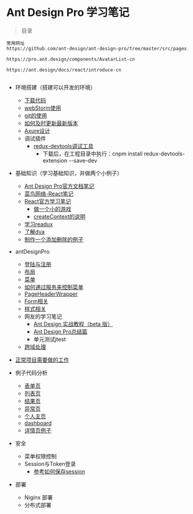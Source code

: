 # Ant Design Pro 学习笔记



> 目录

```
常用网址
https://github.com/ant-design/ant-design-pro/tree/master/src/pages

https://pro.ant.design/components/AvatarList-cn

https://ant.design/docs/react/introduce-cn


```



* 环境搭建（搭建可以开发的环境）
  * [下载代码](doc/start.md)
  * [webStorm使用](doc/webstorm.md)
  * [git的使用](doc/git.md)
  * [如何及时更新最新版本](doc/start.md#如何及时更新最新版本)
  * [Axure设计](doc/axure.md)
  * 调试插件
    * [redux-devtools调试工具](https://github.com/zalmoxisus/redux-devtools-extension)
      * 下载后，在工程目录中执行：cnpm install  redux-devtools-extension --save-dev
* 基础知识（学习基础知识，并做两个小例子）
  * [Ant Design Pro官方文档笔记](doc/first.md)
  * [菜鸟网络-React笔记](doc/react.md)
  * [React官方学习笔记](doc/react-pro.md)
    * [做一个小的游戏](doc/game.md)
    * [createContext的说明](doc/createContext.md)
  * [学习readux](doc/redux.md)
  * [了解dva](doc/dva.md)
  * [制作一个添加删除的例子](doc/curd.md)
* antDesignPro
  * [登陆与注册](doc/login.md)
  * [布局](doc/layout.md)
  * [菜单](doc/menu.md)
  * [如何通过服务来控制菜单](doc/menuAuth.md)
  * [PageHeaderWrapper](doc/PageHeaderWrapper.md)
  * [Form相关](doc/form.md)
  * [样式相关](doc/less.md)
  * 网友的学习笔记
    * [Ant Design 实战教程（beta 版）](https://www.yuque.com/ant-design/course)
    * [Ant Design Pro总结篇](https://www.codercto.com/a/26106.html)
    * 单元测试jtest
  * [跨域处理](doc/cors.md)
* [正常项目需要做的工作](doc/myproject.md)
* 例子代码分析
  * [表单页](doc/examples/example.md)
  * [列表页](doc/examples/example-list.md)
  * [结果页](doc/examples/example-result.md)
  * [异常页](doc/examples/example-exception.md)
  * [个人主页](doc/examples/example-account.md)
  * [dashboard](./doc/examples/example-dashboard.md)
  * [详情页例子](doc/examples/example-profile.md)
  
  
* 安全
  * 菜单权限控制
  * Session与Token登录
    * [参考如何保存session](https://www.jianshu.com/p/1329a324101d)
* 部署
  * Niginx 部署
  * 分布式部署


